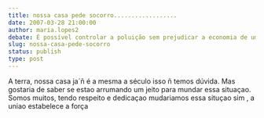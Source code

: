 ```yaml
---
title: nossa casa pede socorro..................
date: 2007-03-28 21:00:00
author: maria.lopes2
debate: É possível controlar a poluição sem prejudicar a economia de um país?
slug: nossa-casa-pede-socorro
status: publish 
type: post
---
```


A terra, nossa casa ja´ñ é a mesma a século isso ñ temos dúvida. Mas gostaria de saber se estao arrumando um jeito para mundar essa situaçao. Somos muitos, tendo respeito e dedicaçao mudariamos essa situçao sim , a uniao estabelece a força
